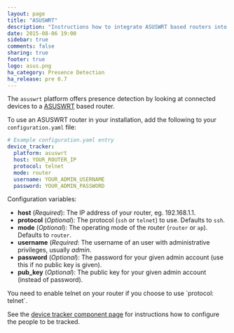 ```yaml
---
layout: page
title: "ASUSWRT"
description: "Instructions how to integrate ASUSWRT based routers into Home Assistant."
date: 2015-08-06 19:00
sidebar: true
comments: false
sharing: true
footer: true
logo: asus.png
ha_category: Presence Detection
ha_release: pre 0.7
---
```



The `asuswrt` platform offers presence detection by looking at connected devices to a [ASUSWRT](http://event.asus.com/2013/nw/ASUSWRT/) based router.

To use an ASUSWRT router in your installation, add the following to your `configuration.yaml` file:

```yaml
# Example configuration.yaml entry
device_tracker:
  platform: asuswrt
  host: YOUR_ROUTER_IP
  protocol: telnet
  mode: router
  username: YOUR_ADMIN_USERNAME
  password: YOUR_ADMIN_PASSWORD
```

Configuration variables:

- **host** (*Required*): The IP address of your router, eg. 192.168.1.1.
- **protocol** (*Optional*): The protocol (`ssh` or `telnet`) to use. Defaults to `ssh`.
- **mode** (*Optional*): The operating mode of the router (`router` or `ap`). Defaults to `router`.
- **username** (*Required*: The username of an user with administrative privileges, usually *admin*.
- **password** (*Optional*): The password for your given admin account (use this if no public key is given).
- **pub_key** (*Optional*): The public key for your given admin account (instead of password).

<p class='note warning'>
You need to enable telnet on your router if you choose to use `protocol: telnet`. 
</p>

See the [device tracker component page](/components/device_tracker/) for instructions how to configure the people to be tracked.
